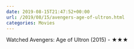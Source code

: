```yaml
---
date: 2019-08-15T21:47:52+00:00
url: /2019/08/15/avengers-age-of-ultron.html
categories: Movies
---
```

Watched Avengers: Age of Ultron (2015) - ★★★




